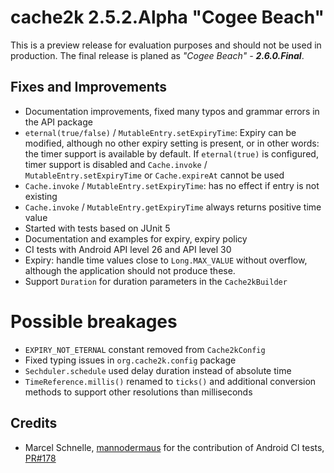 # cache2k 2.5.2.Alpha "Cogee Beach"

This is a preview release for evaluation purposes and should not be used in production.
The final release is planed as *"Cogee Beach" - **2.6.0.Final***.

## Fixes and Improvements

- Documentation improvements, fixed many typos and grammar errors in the API package
- `eternal(true/false)` / `MutableEntry.setExpiryTime`: Expiry can be modified, although 
  no other expiry setting is present, or in other words: the timer support is available by
  default. If `eternal(true)` is configured, timer support is disabled and
  `Cache.invoke` / `MutableEntry.setExpiryTime` or `Cache.expireAt` cannot be used 
- `Cache.invoke` / `MutableEntry.setExpiryTime`: has no effect if entry is not existing 
- `Cache.invoke` / `MutableEntry.getExpiryTime` always returns positive time value
- Started with tests based on JUnit 5
- Documentation and examples for expiry, expiry policy
- CI tests with Android API level 26 and API level 30
- Expiry: handle time values close to `Long.MAX_VALUE` without overflow, although the application
  should not produce these.
- Support `Duration` for duration parameters in the `Cache2kBuilder`

# Possible breakages

- `EXPIRY_NOT_ETERNAL` constant removed from `Cache2kConfig`
- Fixed typing issues in `org.cache2k.config` package
- `Sechduler.schedule` used delay duration instead of absolute time
- `TimeReference.millis()` renamed to `ticks()` and additional conversion
  methods to support other resolutions than milliseconds

## Credits

- Marcel Schnelle, [mannodermaus](https://github.com/mannodermaus) for the contribution of 
  Android CI tests, [PR#178](https://github.com/cache2k/cache2k/pull/178) 